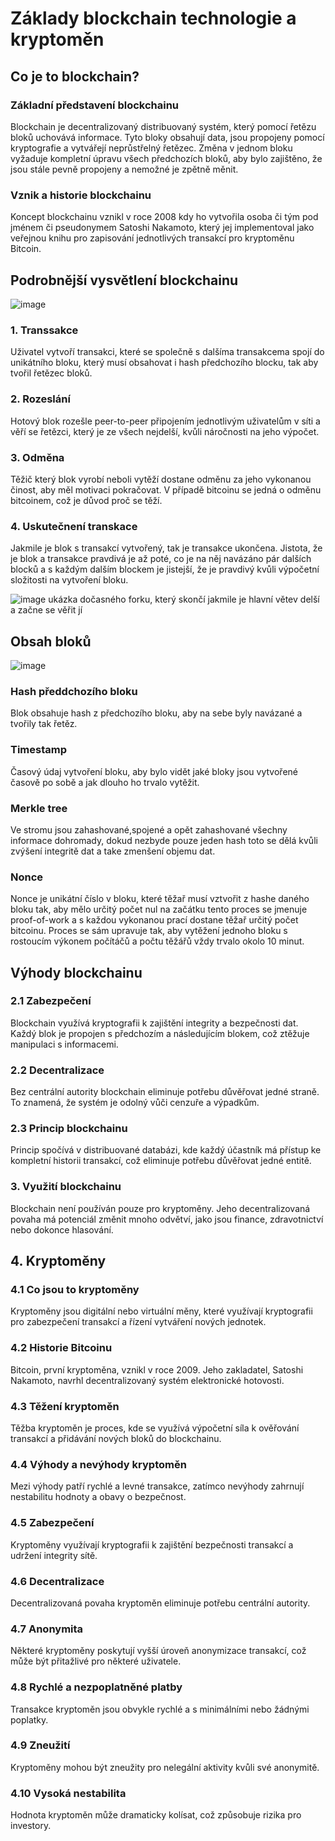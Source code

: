 # Základy blockchain technologie a kryptoměn
## Co je to blockchain?
### Základní představení blockchainu
Blockchain je decentralizovaný distribuovaný systém, který pomocí řetězu bloků uchovává informace. Tyto bloky obsahují data, jsou propojeny pomocí kryptografie a vytvářejí neprůstřelný řetězec. Změna v jednom bloku vyžaduje kompletní úpravu všech předchozích bloků, aby bylo zajištěno, že jsou stále pevně propojeny a nemožné je zpětně měnit.

### Vznik a historie blockchainu
Koncept blockchainu vznikl v roce 2008 kdy ho vytvořila osoba či tým pod jménem či pseudonymem Satoshi Nakamoto, který jej implementoval jako veřejnou knihu pro zapisování jednotlivých transakcí pro kryptoměnu Bitcoin.

## Podrobnější vysvětlení blockchainu
![image](https://github.com/aski94/Zaklady-blockchain-technologie-a-kryptomen/assets/114053450/043d8463-1006-4565-92f6-00f9240e76ab)
### 1. Transsakce
Uživatel vytvoří transakci, které se společně s dalšíma transakcema spojí do unikátního bloku, který musí obsahovat i hash předchozího blocku, tak aby tvořil řetězec bloků.
### 2. Rozeslání
Hotový blok rozešle peer-to-peer připojením jednotlivým uživatelům v síti a věří se řetězci, který je ze všech nejdelší, kvůli náročnosti na jeho výpočet.
### 3. Odměna
Těžič který blok vyrobí neboli vytěží dostane odměnu za jeho vykonanou činost, aby měl motivaci pokračovat. V případě bitcoinu se jedná o odměnu bitcoinem, což je důvod proč se těží.
### 4. Uskutečnení transkace
Jakmile je blok s transakcí vytvořený, tak je transakce ukončena. Jistota, že je blok a transakce pravdivá je až poté, co je na něj navázáno pár dalších blocků a s každým dalším blockem je jistejší, že je pravdivý kvůli výpočetní složitosti na vytvoření bloku.

![image](https://github.com/aski94/Zaklady-blockchain-technologie-a-kryptomen/assets/114053450/d7f49962-4109-4ae1-a09d-bfd2baa72a9f)
ukázka dočasného forku, který skončí jakmile je hlavní větev delší a začne se věřit jí

## Obsah bloků
![image](https://github.com/aski94/Zaklady-blockchain-technologie-a-kryptomen/assets/114053450/1088ad6d-37b9-4969-bc6d-62e2f0f45a82)
### Hash předdchozího bloku
Blok obsahuje hash z předchozího bloku, aby na sebe byly navázané a tvořily tak řetěz.
### Timestamp
Časový údaj vytvoření bloku, aby bylo vidět jaké bloky jsou vytvořené časově po sobě a jak dlouho ho trvalo vytěžit.
### Merkle tree
Ve stromu jsou zahashované,spojené a opět zahashované všechny informace dohromady, dokud nezbyde pouze jeden hash 
toto se dělá kvůli zvýšení integritě dat a take zmenšení objemu dat.
### Nonce
Nonce je unikátní číslo v bloku, které těžař musí vztvořit z hashe daného bloku tak, aby mělo určitý počet nul na začátku tento proces se jmenuje proof-of-work a s každou vykonanou prací dostane těžař určitý počet bitcoinu. Proces se sám upravuje tak, aby vytěžení jednoho bloku s rostoucím výkonem počítáčů a počtu těžářů vždy trvalo okolo 10 minut.

## Výhody blockchainu
### 2.1 Zabezpečení
Blockchain využívá kryptografii k zajištění integrity a bezpečnosti dat. Každý blok je propojen s předchozím a následujícím blokem, což ztěžuje manipulaci s informacemi.

### 2.2 Decentralizace
Bez centrální autority blockchain eliminuje potřebu důvěřovat jedné straně. To znamená, že systém je odolný vůči cenzuře a výpadkům.

### 2.3 Princip blockchainu
Princip spočívá v distribuované databázi, kde každý účastník má přístup ke kompletní historii transakcí, což eliminuje potřebu důvěřovat jedné entitě.

### 3. Využití blockchainu
Blockchain není používán pouze pro kryptoměny. Jeho decentralizovaná povaha má potenciál změnit mnoho odvětví, jako jsou finance, zdravotnictví nebo dokonce hlasování.

## 4. Kryptoměny
### 4.1 Co jsou to kryptoměny
Kryptoměny jsou digitální nebo virtuální měny, které využívají kryptografii pro zabezpečení transakcí a řízení vytváření nových jednotek.

### 4.2 Historie Bitcoinu
Bitcoin, první kryptoměna, vznikl v roce 2009. Jeho zakladatel, Satoshi Nakamoto, navrhl decentralizovaný systém elektronické hotovosti.

### 4.3 Těžení kryptoměn
Těžba kryptoměn je proces, kde se využívá výpočetní síla k ověřování transakcí a přidávání nových bloků do blockchainu.

### 4.4 Výhody a nevýhody kryptoměn
Mezi výhody patří rychlé a levné transakce, zatímco nevýhody zahrnují nestabilitu hodnoty a obavy o bezpečnost.

### 4.5 Zabezpečení
Kryptoměny využívají kryptografii k zajištění bezpečnosti transakcí a udržení integrity sítě.

### 4.6 Decentralizace
Decentralizovaná povaha kryptoměn eliminuje potřebu centrální autority.

### 4.7 Anonymita
Některé kryptoměny poskytují vyšší úroveň anonymizace transakcí, což může být přitažlivé pro některé uživatele.

### 4.8 Rychlé a nezpoplatněné platby
Transakce kryptoměn jsou obvykle rychlé a s minimálními nebo žádnými poplatky.

### 4.9 Zneužití
Kryptoměny mohou být zneužity pro nelegální aktivity kvůli své anonymitě.

### 4.10 Vysoká nestabilita
Hodnota kryptoměn může dramaticky kolísat, což způsobuje rizika pro investory.
